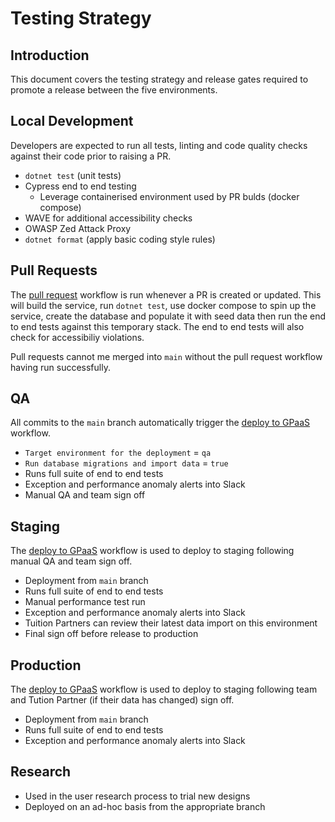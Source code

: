 # Testing Strategy

## Introduction

This document covers the testing strategy and release gates required to promote a release between the five environments.

## Local Development

Developers are expected to run all tests, linting and code quality checks against their code prior to raising a PR.

- `dotnet test` (unit tests)
- Cypress end to end testing
    - Leverage containerised environment used by PR bulds (docker compose)
- WAVE for additional accessibility checks
- OWASP Zed Attack Proxy
- `dotnet format` (apply basic coding style rules)

## Pull Requests

The [pull request](../.github/workflows/pull-request.yml) workflow is run whenever a PR is created or updated. This will build the service, run `dotnet test`, use docker compose to spin up the service, create the database and populate it with seed data then run the end to end tests against this temporary stack. The end to end tests will also check for accessibiliy violations.

Pull requests cannot me merged into `main` without the pull request workflow having run successfully.

## QA

All commits to the `main` branch automatically trigger the [deploy to GPaaS](../.github/workflows/deploy-to-gpaas.yml) workflow.

- `Target environment for the deployment` = `qa`
- `Run database migrations and import data` = `true`
- Runs full suite of end to end tests
- Exception and performance anomaly alerts into Slack
- Manual QA and team sign off

## Staging

The [deploy to GPaaS](../.github/workflows/deploy-to-gpaas.yml) workflow is used to deploy to staging following manual QA and team sign off.

- Deployment from `main` branch
- Runs full suite of end to end tests
- Manual performance test run
- Exception and performance anomaly alerts into Slack
- Tuition Partners can review their latest data import on this environment
- Final sign off before release to production

## Production

The [deploy to GPaaS](../.github/workflows/deploy-to-gpaas.yml) workflow is used to deploy to staging following team and Tution Partner (if their data has changed) sign off.

- Deployment from `main` branch
- Runs full suite of end to end tests
- Exception and performance anomaly alerts into Slack

## Research

- Used in the user research process to trial new designs
- Deployed on an ad-hoc basis from the appropriate branch